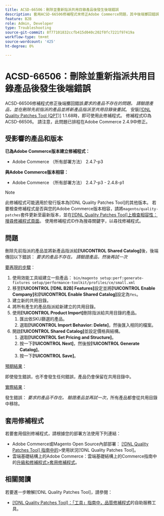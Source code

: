 ```yaml
---
title: ACSD-66506：刪除並重新指派共用目錄產品後發生後端錯誤
description: 套用ACSD-66506修補程式來修正Adobe Commerce問題，其中後端擲回錯誤*要求的產品不存在。 請驗證產品，並在刪除先前指派的產品並將新產品指派至共用目錄後重試*。
feature: B2B
role: Admin, Developer
type: Troubleshooting
source-git-commit: 8f77101832ccfb415d040c202f0fc7221f97419a
workflow-type: tm+mt
source-wordcount: '425'
ht-degree: 0%

---
```



# ACSD-66506：刪除並重新指派共用目錄產品後發生後端錯誤

ACSD-66506修補程式修正後端擲回錯誤&#x200B;*要求的產品不存在的問題。 請驗證產品，並在刪除先前指派的產品並將新產品指派至共用目錄後重試*。 安裝[[!DNL Quality Patches Tool (QPT)]](/help/tools/quality-patches-tool/quality-patches-tool-to-self-serve-quality-patches.md) 1.1.68時，即可使用此修補程式。 修補程式ID為ACSD-66506。 請注意，此問題已排程在Adobe Commerce 2.4.9中修正。

## 受影響的產品和版本

**已為Adobe Commerce版本建立修補程式：**

* Adobe Commerce （所有部署方法） 2.4.7-p3

**與Adobe Commerce版本相容：**

* Adobe Commerce （所有部署方法） 2.4.7-p3 - 2.4.8-p1

>[!NOTE]
>
>此修補程式可能適用於發行版本為[!DNL Quality Patches Tool]的其他版本。 若要檢查修補程式是否與您的Adobe Commerce版本相容，請將`magento/quality-patches`套件更新至最新版本，並在[[!DNL Quality Patches Tool]上檢查相容性：搜尋修補程式頁面](https://experienceleague.adobe.com/tools/commerce-quality-patches/index.html?lang=zh-Hant)。 使用修補程式ID作為搜尋關鍵字，以尋找修補程式。

## 問題

刪除先前指派的產品並將新產品指派給&#x200B;**[!UICONTROL Shared Catalog]**&#x200B;後，後端傳回以下錯誤： *要求的產品不存在。 請驗證產品，然後再試一次*

<u>要再現的步驟</u>：

1. 使用效能工具組建立一些產品： `bin/magento setup:perf:generate-fixtures setup/performance-toolkit/profiles/ce/small.xml`
1. 移至&#x200B;**[!UICONTROL [!DNL B2B] Features]**&#x200B;設定並將&#x200B;**[!UICONTROL Enable Company]**&#x200B;和&#x200B;**[!UICONTROL Enable Shared Catalog]**&#x200B;設定為`Yes`。
1. 建立新的共用目錄。
1. 將所有產生的產品指派給新建立的共用目錄。
1. 使用&#x200B;**[!UICONTROL Product Import]**&#x200B;刪除指派給共用目錄的產品。
   1. 匯出依SKU篩選的產品。
   1. 選取&#x200B;**[!UICONTROL Import Behavior: Delete]**，然後匯入相同的檔案。
1. 開啟&#x200B;**[!UICONTROL Shared Catalog]**&#x200B;並設定價格與結構。
   1. 選取&#x200B;**[!UICONTROL Set Pricing and Structure]**。
   1. 按一下&#x200B;**[!UICONTROL Next]**，然後按&#x200B;**[!UICONTROL Generate Catalog]**。
   1. 按一下&#x200B;**[!UICONTROL Save]**。

<u>預期結果</u>：

即使發生錯誤，也不會發生任何錯誤，產品仍會保留在共用目錄中。

<u>實際結果</u>：

發生錯誤： *要求的產品不存在。 驗證產品並再試一次*，所有產品都會從共用目錄中移除。

## 套用修補程式

若要套用個別修補程式，請根據您的部署方法使用下列連結：

* Adobe Commerce或Magento Open Source內部部署： [[!DNL Quality Patches Tool] 指南中的](/help/tools/quality-patches-tool/usage.md)>使用狀況[!DNL Quality Patches Tool]。
* 雲端基礎結構上的Adobe Commerce：雲端基礎結構上的Commerce指南中的[升級和修補程式>套用修補程式](https://experienceleague.adobe.com/docs/commerce-cloud-service/user-guide/develop/upgrade/apply-patches.html?lang=zh-Hant)。

## 相關閱讀

若要進一步瞭解[!DNL Quality Patches Tool]，請參閱：

* [[!DNL Quality Patches Tool]：「工具」指南中，品質修補程式](/help/tools/quality-patches-tool/quality-patches-tool-to-self-serve-quality-patches.md)的自助服務工具。
